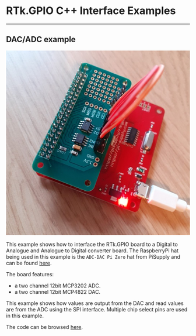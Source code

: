 # RTk.GPIO C++ Interface Examples

----
## DAC/ADC example

![The RTk.GPIO board with dac adc hat](../images/dac_adc.jpg)

This example shows how to interface the RTk.GPIO board to a Digital to Analogue
and Analogue to Digital converter board.
The RaspberryPi hat being used in this example is the `ADC-DAC Pi Zero` hat from
PiSupply and can be found [here](https://uk.pi-supply.com/products/adc-dac-pi-zero).

The board features:
- a two channel 12bit MCP3202 ADC.
- a two channel 12bit MCP4822 DAC.

This example shows how values are output from the DAC and read values are from
the ADC using the SPI interface. Multiple chip select pins are used in this
example.

The code can be browsed [here](dac_adc/main.cpp).
